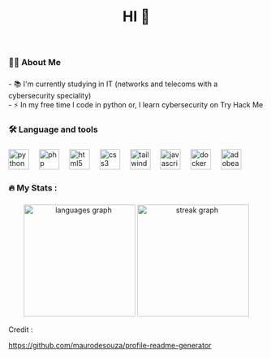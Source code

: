 <h1 align="center">HI 👋</h1>

###

<br clear="both">


###

<h3 align="left">👩‍💻  About Me</h3>

###

<p align="left">- 📚 I'm currently studying in IT (networks and telecoms with a cybersecurity speciality)<br>- ⚡ In my free time I code in python or, I learn cybersecurity on Try Hack Me</p>

###

<h3 align="left">🛠 Language and tools</h3>

###

<div align="left">
  <img src="https://skillicons.dev/icons?i=py" height="40" alt="python logo"  />
  <img width="12" />
  <img src="https://skillicons.dev/icons?i=php" height="40" alt="php logo"  />
  <img width="12" />
  <img src="https://skillicons.dev/icons?i=html" height="40" alt="html5 logo"  />
  <img width="12" />
  <img src="https://skillicons.dev/icons?i=css" height="40" alt="css3 logo"  />
  <img width="12" />
  <img src="https://skillicons.dev/icons?i=tailwind" height="40" alt="tailwindcss logo"  />
  <img width="12" />
  <img src="https://skillicons.dev/icons?i=js" height="40" alt="javascript logo"  />
  <img width="12" />
  <img src="https://skillicons.dev/icons?i=docker" height="40" alt="docker logo"  />
  <img width="12" />
  <img src="https://skillicons.dev/icons?i=ae" height="40" alt="adobeaftereffects logo"  />
</div>

###

<h3 align="left">🔥   My Stats :</h3>

###

<div align="center">
  <img src="https://github-readme-stats.vercel.app/api/top-langs?username=LudovicARHIMAN&locale=en&hide_title=false&layout=compact&card_width=320&langs_count=6&theme=dark&hide_border=true&order=2" height="220" alt="languages graph"  />
 
  <img src="https://streak-stats.demolab.com?user=LudovicARHIMAN&locale=en&mode=daily&theme=dark&hide_border=true&border_radius=5&order=3" height="220" alt="streak graph"  />
</div>

Credit : <p>https://github.com/maurodesouza/profile-readme-generator</p>
